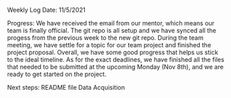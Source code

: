 Weekly Log Date: 11/5/2021 

Progress:
  We have received the email from our mentor, which means our team is finally official. The git repo is all setup and we have synced all the progess from the previous week to the new git repo. During the team meeting, we have settle for a topic for our team project and finished the project proposal. Overall, we have some good progress that helps us stick to the ideal timeline. As for the exact deadlines, we have finished all the files that needed to be submitted at the upcoming Monday (Nov 8th), and we are ready to get started on the project.

Next steps:
  README file
  Data Acquisition
